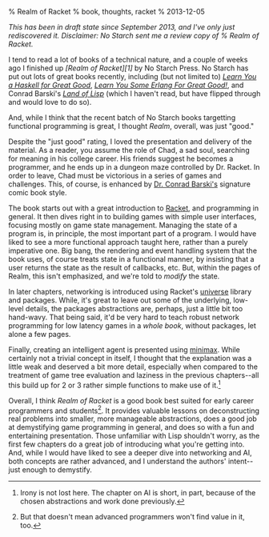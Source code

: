 % Realm of Racket
% book, thoughts, racket
% 2013-12-05

_This has been in draft state since September 2013, and I've only just
rediscovered it. Disclaimer: No Starch sent me a review copy of % Realm of
Racket._

I tend to read a lot of books of a technical nature, and a couple of weeks ago
I finished up _[Realm of Racket][1]_ by No Starch Press. No Starch has put
out lots of great books recently, including (but not limited to) _[Learn You a
Haskell for Great Good][2]_, _[Learn You Some Erlang For Great Good!][3]_, and
Conrad Barski's _[Land of Lisp][4]_ (which I haven't read, but have flipped
through and would love to do so).

And, while I think that the recent batch of No Starch books targetting
functional programming is great, I thought _Realm_, overall, was just "good."

Despite the "just good" rating, I loved the presentation and delivery of the
material. As a reader, you assume the role of Chad, a sad soul, searching for
meaning in his college career. His friends suggest he becomes a programmer,
and he ends up in a dungeon maze controlled by Dr. Racket. In order to leave,
Chad must be victorious in a series of games and challenges. This, of course,
is enhanced by [Dr. Conrad Barski's][5] signature comic book style.

The book starts out with a great introduction to [Racket][6], and programming
in general. It then dives right in to building games with simple user
interfaces, focusing mostly on game state management. Managing the state of a
program is, in principle, the most important part of a program. I would have
liked to see a more functional approach taught here, rather than a purely
imperative one. Big bang, the rendering and event handling system that the
book uses, of course treats state in a functional manner, by insisting that a
user returns the state as the result of callbacks, etc. But, within the pages
of Realm, this isn't emphasized, and we're told to _modify_ the state.

In later chapters, networking is introduced using Racket's [universe][7]
library and packages. While, it's great to leave out some of the underlying,
low-level details, the packages abstractions are, perhaps, just a little bit
too hand-wavy. That being said, it'd be very hard to teach robust network
programming for low latency games in a _whole book_, without packages, let
alone a few pages.

Finally, creating an intelligent agent is presented using [minimax][8]. While
certainly not a trivial concept in itself, I thought that the explanation was
a little weak and deserved a bit more detail, especially when compared to the
treatment of game tree evaluation and laziness in the previous chapters--all
this build up for 2 or 3 rather simple functions to make use of it.[^1]

Overall, I think _Realm of Racket_ is a good book best suited for early
career programmers and students[^2]. It provides valuable lessons on
deconstructing real problems into smaller, more manageable abstractions, does
a good job at demystifying game programming in general, and does so with a fun
and entertaining presentation. Those unfamiliar with Lisp shouldn't worry, as
the first few chapters do a great job of introducing what you're getting into.
And, while I would have liked to see a deeper dive into networking and AI,
both concepts are rather advanced, and I understand the authors' intent--just
enough to demystify.

  [^1]: Irony is not lost here. The chapter on AI is short, in part, because of the chosen abstractions and work done previously.

  [^2]: But that doesn't mean advanced programmers won't find value in it, too.


   [2]: http://www.amazon.com/gp/product/1593272839/ref=as_li_ss_tl?ie=UTF8&camp=1789&creative=390957&creativeASIN=1593272839&linkCode=as2&tag=siusdesi2-20

   [3]: http://www.amazon.com/gp/product/1593274351/ref=as_li_ss_tl?ie=UTF8&camp=1789&creative=390957&creativeASIN=1593274351&linkCode=as2&tag=siusdesi2-20

   [4]: http://www.amazon.com/gp/product/1593272812/ref=as_li_ss_tl?ie=UTF8&camp=1789&creative=390957&creativeASIN=1593272812&linkCode=as2&tag=siusdesi2-20

   [5]: http://lisperati.com

   [6]: http://racket-lang.org

   [7]: http://docs.racket-lang.org/teachpack/2htdpuniverse.html

   [8]: https://en.wikipedia.org/wiki/Minimax

   [9]: #note-irony

   [10]: #note-audience

